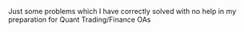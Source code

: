 Just some problems which I have correctly solved with no help in my preparation for Quant Trading/Finance OAs
